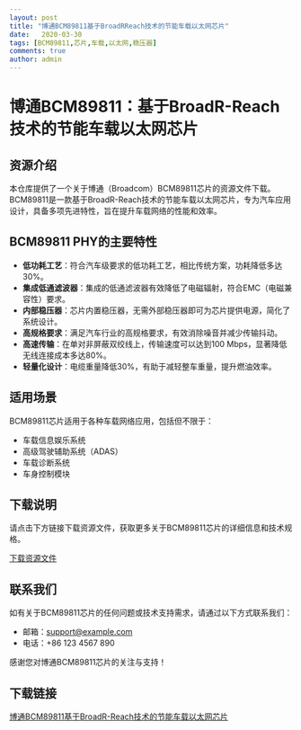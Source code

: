 ```yaml
---
layout: post
title: "博通BCM89811基于BroadRReach技术的节能车载以太网芯片"
date:   2020-03-30
tags: [BCM89811,芯片,车载,以太网,稳压器]
comments: true
author: admin
---
```

# 博通BCM89811：基于BroadR-Reach技术的节能车载以太网芯片

## 资源介绍

本仓库提供了一个关于博通（Broadcom）BCM89811芯片的资源文件下载。BCM89811是一款基于BroadR-Reach技术的节能车载以太网芯片，专为汽车应用设计，具备多项先进特性，旨在提升车载网络的性能和效率。

## BCM89811 PHY的主要特性

- **低功耗工艺**：符合汽车级要求的低功耗工艺，相比传统方案，功耗降低多达30%。
- **集成低通滤波器**：集成的低通滤波器有效降低了电磁辐射，符合EMC（电磁兼容性）要求。
- **内部稳压器**：芯片内置稳压器，无需外部稳压器即可为芯片提供电源，简化了系统设计。
- **高规格要求**：满足汽车行业的高规格要求，有效消除噪音并减少传输抖动。
- **高速传输**：在单对非屏蔽双绞线上，传输速度可以达到100 Mbps，显著降低无线连接成本多达80%。
- **轻量化设计**：电缆重量降低30%，有助于减轻整车重量，提升燃油效率。

## 适用场景

BCM89811芯片适用于各种车载网络应用，包括但不限于：

- 车载信息娱乐系统
- 高级驾驶辅助系统（ADAS）
- 车载诊断系统
- 车身控制模块

## 下载说明

请点击下方链接下载资源文件，获取更多关于BCM89811芯片的详细信息和技术规格。

[下载资源文件](#)

## 联系我们

如有关于BCM89811芯片的任何问题或技术支持需求，请通过以下方式联系我们：

- 邮箱：support@example.com
- 电话：+86 123 4567 890

感谢您对博通BCM89811芯片的关注与支持！

## 下载链接

[博通BCM89811基于BroadR-Reach技术的节能车载以太网芯片](https://pan.quark.cn/s/679361cffc16)